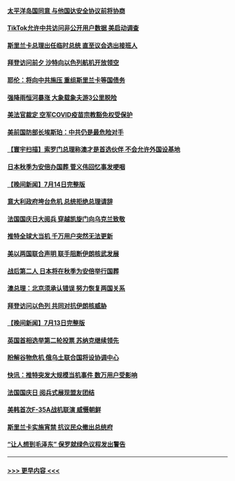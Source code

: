 #### [太平洋岛国同意 与他国达安全协议前将协商](../pages/prog202/a103480054.md?t=07160401) 
#### [TikTok允许中共访问非公开用户数据 美启动调查](../pages/prog202/a103479927.md?t=07160401) 
#### [斯里兰卡总理出任临时总统 直至议会选出接班人](../pages/prog202/a103479904.md?t=07160401) 
#### [拜登访问前夕 沙特向以色列航机开放领空](../pages/prog202/a103479893.md?t=07160401) 
#### [耶伦：将向中共施压 重组斯里兰卡等国债务](../pages/prog202/a103479822.md?t=07160401) 
#### [强降雨恒河暴涨 大象载象夫游3公里脱险](../pages/prog202/a103479827.md?t=07160401) 
#### [美法官裁定 空军COVID疫苗宗教豁免权受保护](../pages/prog202/a103479831.md?t=07160401) 
#### [美前国防部长埃斯珀：中共仍是最危险对手](../pages/prog202/a103479668.md?t=07160401) 
#### [【寰宇扫描】索罗门总理称澳才是首选伙伴 不会允许外国设基地](../pages/prog202/a103479612.md?t=07160401) 
#### [日本秋季为安倍办国葬 菅义伟回忆事发哽咽](../pages/prog202/a103479608.md?t=07160401) 
#### [【晚间新闻】7月14日完整版](../pages/prog202/a103479557.md?t=07160401) 
#### [意大利政府垮台危机 总统拒绝总理请辞](../pages/prog202/a103479488.md?t=07160401) 
#### [法国国庆日大阅兵 穿越凯旋门向乌克兰致敬](../pages/prog202/a103479492.md?t=07160401) 
#### [推特全球大当机 千万用户突然无法更新](../pages/prog202/a103479490.md?t=07160401) 
#### [美以两国联合声明 联手阻断伊朗核武发展](../pages/prog202/a103479494.md?t=07160401) 
#### [战后第二人 日本将在秋季为安倍举行国葬](../pages/prog202/a103479496.md?t=07160401) 
#### [澳总理：北京须承认错误 努力恢复两国关系](../pages/prog202/a103479406.md?t=07160401) 
#### [拜登访问以色列 共同对抗伊朗核威胁](../pages/prog202/a103479345.md?t=07160401) 
#### [【晚间新闻】7月13日完整版](../pages/prog202/a103478796.md?t=07160401) 
#### [英国首相选举第二轮投票 苏纳克继续领先](../pages/prog202/a103479335.md?t=07160401) 
#### [盼解谷物危机 俄乌土联合国将设协调中心](../pages/prog202/a103479343.md?t=07160401) 
#### [快讯：推特突发大规模当机事件 数万用户受影响](../pages/prog202/a103479331.md?t=07160401) 
#### [法国国庆日 阅兵式展现盟友团结](../pages/prog202/a103479333.md?t=07160401) 
#### [美韩首次F-35A战机联演 威慑朝鲜](../pages/prog202/a103479340.md?t=07160401) 
#### [斯里兰卡实施宵禁 抗议民众撤出总统府](../pages/prog202/a103479337.md?t=07160401) 
#### [“让人想到毛泽东” 保罗就绿色议程发出警告](../pages/prog202/a103479066.md?t=07160401) 

----
#### [ >>> 更早内容 <<< ](../indexes/prog202-earlier.md)
